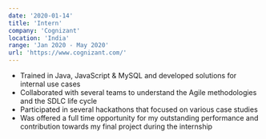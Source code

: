 ```yaml
---
date: '2020-01-14'
title: 'Intern'
company: 'Cognizant'
location: 'India'
range: 'Jan 2020 - May 2020'
url: 'https://www.cognizant.com/'
---
```


- Trained in Java, JavaScript & MySQL and developed solutions for internal use cases
- Collaborated with several teams to understand the Agile methodologies and the SDLC life cycle
- Participated in several hackathons that focused on various case studies
- Was offered a full time opportunity for my outstanding performance and contribution towards my final project during the internship
